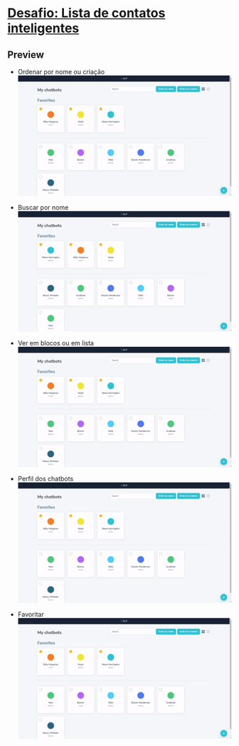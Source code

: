 # [Desafio: Lista de contatos inteligentes](https://take-blip-challenge.vercel.app/)

## Preview

- Ordenar por nome ou criação
  ![grid view, order chatbots](/preview/grid-order.gif)

- Buscar por nome
  ![grid view, search](/preview/grid-search.gif)

- Ver em blocos ou em lista
  ![grid view, select favorites](/preview/list-order.gif)

- Perfil dos chatbots
  ![chatbot profiles](/preview/profiles.gif)

- Favoritar
  ![grid view, select favorites](/preview/grid-favorites.gif)
